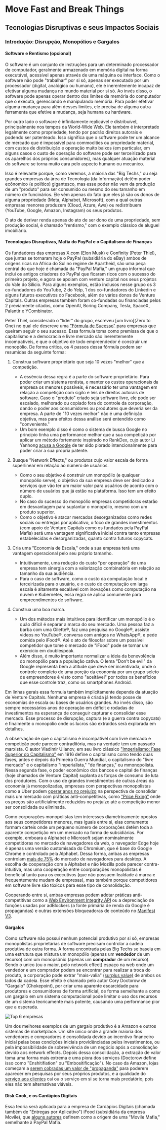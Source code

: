 # Move Fast and Break Things
## Tecnologias Disruptivas e seus Impactos Sociais

### Introdução: Disrupção, Monopólios e Gargalos

#### Software e Rentismo (opcional)

O software é um conjunto de instruções para um determinado processador de computador, geralmente armazenado em memória digital na forma executável, acessível apenas através de uma máquina ou interface. 
Como o software não pode "trabalhar" por si só, apenas ser executado por um processador (digital, analógico ou humano), ele é inerentemente incapaz de efetivar alguma mudança no mundo material por si só.
Ao invés disso, o software pode apenas operar dentro dos limites da memória do computador que o executa, gerenciando e manipulando memória. Para poder efetivar alguma mudança para além desses limites, ele precisa de alguma outra ferramenta que efetive a mudança, seja humana ou hardware.

Por outro lado o software é infinitamente replicável e distribuível, principalmente nos tempos da World-Wide Web. Ele também é interpretado legalmente como propriedade, tendo por padrão direitos autorais e podendo ser patenteado.
Isso significa que o software pode ter um alcance de mercado que é impossível para commodities ou propriedade material, com custos de distribuição e operação muito baixos (em particular, em alguns casos o custo de operação do software pode ser terceirizado para os aparelhos dos próprios consumidores), mas qualquer atuação material do software se torna muito cara pelo aspecto humano ou mecanico.

Isso é relevante porque, como veremos, a maioria das "Big Techs," ou seja grandes empresas da área de Tecnologia (da Informação) detêm poder ecônomico (e político) gigantesco, mas esse poder não vem da produção de um "produto" para ser consumido ou mesmo do seu tamanho em número de funcinários. Ele vêm apenas do fato que eles já são os donos de alguma propriedade (Meta, Alphabet, Microsoft), com a qual outras empresas menores produzem (Cloud, Azure, Aws) ou redistribuem (YouTube, Google, Amazon, Instagram) os seus produtos.

O ato de derivar renda apenas do ato de ser dono de uma propriedade, sem produção social, é chamado "rentismo," com o exemplo clássico de aluguel imobiliário.



#### Tecnologias Disruptivas, Mafia do PayPal e o Capitalismo de Finanças

Os fundadores das empresas X.com (Elon Musk) e Confinity (Peter Thiel), que juntas se tornaram hoje o PayPal (subsidiária do eBay) ambos de origens ricas na Africa do Sul no regime de Apartheid, são uma peça central do que hoje é chamada da "PayPal Mafia," um grupo informal que inclui os antigos criadores do PayPal que ficaram ricos com o sucesso do primeiro projeto, e agora se apoiam com venture capital nos seus projetos do Vale do Silício.
Para alguns exemplos, estão inclusos nesse grupo os 3 co-fundadores do YouTube, 2 do Yelp, 1 dos co-fundadores do Linkedin e alguns futuros executivos do Facebook, além de vários donos de Venture Capitals. Outras empresas também foram co-fundadas  ou financiadas pelos 2 previamente citados, como OpenAI, Boring Company, Tesla, SpaceX, Palantir e YCombinator.


Peter Thiel, considerado o "líder" do grupo, escreveu [um livro](Zero to One) no qual ele descreve uma ["Fórmula de Sucesso"](https://archive.is/6liJO) para empresas que queiram seguir o seu sucesso. Essa formula toma como premissa de que o capitalismo e a democracia e livre mercado são inerentemente incompatíveis, e que o objetivo de todo empreendedor é construir um monopólio. De forma crítica, os 4 passos dessa fórmula podem ser resumidas da seguinte forma:

1. Construa software proprietário que seja 10 vezes "melhor" que a competição.
    * A essência dessa regra é a parte do software proprietário. Para poder criar um sistema rentista, e manter os custos operacionais da empresa os menores possíveis, é necessário ter uma vantagem em relação a competição com sigilo e leis de direitos autorais de software. Caso o "produto" criado seja software livre, ele pode ser escalado, melhorado ou copiado fora do controle da corporação, dando o poder aos consumidores ou produtores que deveria ser da empresa. A parte de "10 vezes melhor" não é uma definição objetiva, mas para efeitos dessa análise será entendido como "conveniente."
    * Um bom exemplo disso é como o sistema de busca Google no princípio tinha uma performance melhor que a sua competição por aplicar um método fortemente inspirado no RankDex, cujo autor Li Yanhong [acusa a Google](https://www.rankdex.com/) de ter sido piorado intencionalmente para poder criar a sua propria patente.

2. Busque "Network Effects," ou produtos cujo valor escala de forma superlinear em relação ao número de usuários.
    * Como o seu objetivo é construir um monopólio (e qualquer monopólio serve), o objetivo da sua empresa deve ser dedicado a serviços que vão ter um maior valor para usuários de acordo com o número de usuários que já estão na plataforma. Isso tem um efeito duplo. 
    * No caso do sucesso do monopólio empresas competidoras estarão em desvantagem para suplantar o monopólio, mesmo com um produto superior.
    * Como o objetivo é atacar mercados desorganizados como redes sociais ou entregas por aplicativo, o foco de grandes investimentos (com apoio de Venture Capitals como os fundados pela PayPal Mafia) será uma vantagem significativa inicial contra tanto empresas estabelecidas e desorganizadas, quanto contra futuros copycats.

3. Cria uma "Economia de Escala," onde a sua empresa terá uma vantagem operacional pelo seu próprio tamanho.
    * Intuitivamente, uma redução do custo "por operação" de uma empresa tem sinergia com a valorização combinatória em relação ao tamanho da sua audiência. 
    * Para o caso de software, como o custo da computação local é terceirizada para o usuário, e o custo de computação em larga escala é altamente escalável com inovações como computação na nuvem e Kubernetes, essa regra se aplica comumente para empreendimentos de software.

4. Construa uma boa marca.
    * Um dos métodos mais intuitivos para identificar um monopólio é o quão difícil é separar a marca do seu mercado. Uma pessoa faz a barba com uma Gilette®, faz uma pesquisa no Google®, assiste videos no YouTube®, conversa com amigos no WhatsApp®, e pede comida pelo iFood®. Até o ato de filosofar sobre um possível competidor que tome o mercado de "iFood" pode se tornar um exercício em doublespeak.
    * Além disso, é muito importante normalizar a ideia da benevolência do monopólio para a população cativa. O lema "Don't be evil" da Google representa bem a atitude que deve ser incentivada, onde o controle completo de uma porção da economia por um grupo seleto de empreendores é visto como "aceitável" por todos os benefícios que esse controle traz, como os smartphones Android.

Em linhas gerais essa formula também implicitamente depende da atuação de Venture Capitals. Nenhuma empresa é criada já tendo posse de economias de escala ou bases de usuários grandes. Ao invés disso, são sempre necessários anos de operação em déficit e rodadas de investimentos na esperança de conseguir capturar e consolidar esse mercado. Esse processo de disrupção, captura (e a guerra contra copycats) e finalmente o monopólio onde os lucros são extraídos será explorada em detalhes.

A observação de que o capitalismo é incompatível com livre mercado e competição pode parecer contraditória, mas na verdade tem um passado marxista. O autor Vladimir Ulianov, em seu livro clássico ["Imperialismo: Fase Superior do Capitalismo"](https://www.marxists.org/portugues/lenin/1916/imperialismo/index.htm) em 1916 define o capitalismo como tendo duas fases, antes e depois da Primeira Guerra Mundial, o capitalismo do "livre mercado" e o capitalismo "imperialista," "de finanças," ou
mmonopolista.
Nessa segunda fase, o poder econômico dos bancos e capital de finanças (hoje chamados de Venture Capital) suplanta as forças de consumo de luta dos produtores. Com o uso de grandes investimentos de outras áreas da economia já monopolizadas, empresas com perspectivas monopolistas como a Uber podem [operar anos no prejuízo](https://www.bbc.com/portuguese/geral-49858418) na perspectiva de consolidar mais um mercado com práticas anti-competitivas, como ["Price
Fixing"](https://en.wikipedia.org/wiki/Price_fixing) onde os preços são artificialmente reduzidos no prejuízo até a competição menor ser consolidada ou eliminada.

Como corporações monopolistas tem interesses diametricamente opostos aos seus competidores menores, mas iguais entre si, elas comumente formam carteis onde um pequeno número de corporações detêm toda a aparente competição em um mercado na forma de subsidiárias. Por exemplo, emboara a Alphabet e Microsoft sejam nominalmente competidoras no mercado de navegadores da web, o navegador Edge hoje é apenas uma versão customisada do Chromium, que é base do Google Chrome e controlado pela
Alphabet. Dessa forma, ambas as empresas controlam [mais de 75%](https://gs.statcounter.com/browser-market-share/desktop/worldwide/#monthly-202110-202110-bar) do mercado de navegadores para desktop. A escolha de cooperação com a Alphabet e não Mozilla pode parecer contra-intuitiva, mas uma cooperação entre coorporações monopolistas é beneficial tanto para os executivos (que não possuem lealdade à marca e frequentemente mudam de empresas), mas também porque competidores em software livre são tóxicos para esse tipo de consolidação.

Cooperando entre si, ambas empresas podem adotar práticas anti-competitivas como a [Web Environment Integrity API](https://arstechnica.com/gadgets/2023/07/googles-web-integrity-api-sounds-like-drm-for-the-web/) ou a depreciação de funções usadas por adBlockers (a fonte primária de renda da Google é propagandas) e outras extensões bloqueadoras de conteúdo no [Manifest
V3](https://www.theverge.com/2022/6/10/23131029/mozilla-ad-blocking-firefox-google-chrome-privacy-manifest-v3-web-request).

#### Gargalos

Como software não possui nenhum potencial produtivo por si só, empresas monopolistas proprietárias de software precisam controlar a cadeia produtiva de outra forma. A forma encontrada pelas Big Techs se baseia em uma estrutura que mistura um monopólio (apenas um **vendedor** de um recurso) com um monopsônio (apenas um **comprador** de um recurso). Sendo o unico (ou o maior, pelo network effect) espaço na web onde um vendedor e um comprador podem se encontrar para realizar a troca do
produto, a corporação pode extrar "mais-valia" [\(surplus value\)](https://en.wikipedia.org/wiki/Surplus_value) de ambos os lados da cadeia. Esse efeito é chamado pelo autor Cory Doctorow de "Gargalo" (Chokepoint), por criar uma aparente escarcidade para produtores e consumidores de forma artificial, de forma semelhante a como um gargalo em um sistema computacional pode limitar o uso dos recursos de um sistema teoricamente mais potente, causando uma performance pior que a esperada.


![Top 6 empresas](imagens/gargalos-de-producao.png)


Um dos melhores exemplos de um gargalo produtivo é a Amazon e outros sistemas de marketplace. Um site único onde a grande maioria dos vendedores e compradores é consolidada devido ao incentivo financeiro inicial pelas boas condições iniciais providênciadas pelos investimentos, ou pela impossibilidade de sobrevivência de um negócio após a consolidação devido aos network effects. Depois dessa consolidação, a extração de valor toma uma forma mais extrema e uma piora dos serviços
(Doctorow define isso como "Enshitifiation" ou "Embositificação"). No caso da Amazon, lojas começam a [serem cobradas um valor de "propaganda"](https://archive.is/3beqB) para poderem aparecer em pesquisas por seus próprios produtos, e a qualidade do [serviço aos clientes](https://archive.is/20230927011741/https://www.washingtonpost.com/technology/interactive/2022/amazon-shopping-ads/) cai ou o serviço em si se torna mais predatório, pois eles não tem alternativas viáveis.

#### Disk Cook, e os Cardápios Digitais

Essa teoria será aplicada para a empresa de Cardápios Digitais (chamada também de "Entregas por Aplicativo") iFood (subsidiária da empresa Movile), que [alguns autores](https://latamlist.com/the-history-behind-the-movile-mafia-latin-americas-biggest-startup-group/) definem como a origem  de uma "Movile Mafia," semelhante à PayPal Mafia.


